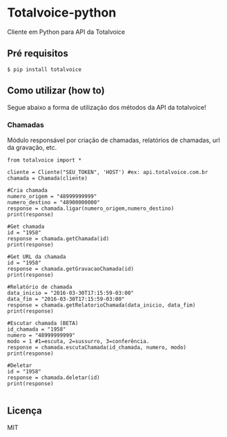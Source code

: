 # Totalvoice-python
Cliente em Python para API da Totalvoice

## Pré requisitos

```
$ pip install totalvoice
```

## Como utilizar (how to)

Segue abaixo a forma de utilização dos métodos da API da totalvoice!

### Chamadas
Módulo responsável por criação de chamadas, relatórios de chamadas, url da gravação, etc.


```
from totalvoice import *

cliente = Cliente("SEU_TOKEN", 'HOST') #ex: api.totalvoice.com.br
chamada = Chamada(cliente)

#Cria chamada
numero_origem = "48999999999"
numero_destino = "48900000000"
response = chamada.ligar(numero_origem,numero_destino)
print(response)

#Get chamada
id = "1958"
response = chamada.getChamada(id)
print(response)

#Get URL da chamada
id = "1958"
response = chamada.getGravacaoChamada(id) 
print(response)

#Relatório de chamada
data_inicio = "2016-03-30T17:15:59-03:00"
data_fim = "2016-03-30T17:15:59-03:00"
response = chamada.getRelatorioChamada(data_inicio, data_fim)
print(response)

#Escutar chamada (BETA)
id_chamada = "1958"
numero = "48999999999"
modo = 1 #1=escuta, 2=sussurro, 3=conferência.
response = chamada.escutaChamada(id_chamada, numero, modo)
print(response)

#Deletar
id = "1958"
response = chamada.deletar(id)
print(response)


```

## Licença

MIT